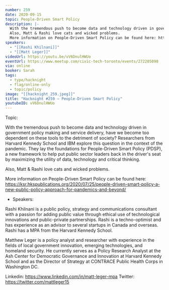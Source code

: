 ```yaml
---
number: 259
date: 2020-09-15
topic: People-Driven Smart Policy
description: |-
  With the tremendous push to become data and technology driven in government policy making and service delivery, have we become too dependent on these tools to the detriment of society? Researchers from Harvard Kennedy School and IBM explore this question in the context of the pandemic. They lay the foundations for People-Driven Smart Policy (PDSP), a new framework to help put public sector leaders back in the driver's seat by maximizing the utility of data, technology and critical thinking.
  Also, Matt & Rashi love cats and wicked problems.
  More information on People-Driven Smart Policy can be found here: https://ksr.hkspublications.org/2020/07/25/people-driven-smart-policy-a-new-public-policy-approach-for-pandemics-and-beyond/
speakers:
  - "[[Rashi Khilnani]]"
  - "[[Matt Leger]]"
videoUrl: https://youtu.be/vV6DnulHWUo
eventUrl: https://www.meetup.com/civic-tech-toronto/events/272205098
via: online
booker: Sarah
tags:
  - type/hacknight
  - flag/online-only
  - topic/policy
image: "[[hacknight_259.jpeg]]"
title: "Hacknight #259 – People-Driven Smart Policy"
youtubeID: vV6DnulHWUo
---
```


Topic:

With the tremendous push to become data and technology driven in government policy making and service delivery, have we become too dependent on these tools to the detriment of society? Researchers from Harvard Kennedy School and IBM explore this question in the context of the pandemic. They lay the foundations for People-Driven Smart Policy (PDSP), a new framework to help put public sector leaders back in the driver's seat by maximizing the utility of data, technology and critical thinking.

Also, Matt & Rashi love cats and wicked problems.

More information on People-Driven Smart Policy can be found here: https://ksr.hkspublications.org/2020/07/25/people-driven-smart-policy-a-new-public-policy-approach-for-pandemics-and-beyond/

+ Speakers:

Rashi Khilnani is a public policy, strategy and communications consultant with a passion for adding public value through ethical use of technological innovations and public-private partnerships. Rashi is a techno-optimist and has experience as an advisor to several startups in Canada and overseas. Rashi has a MPA from the Harvard Kennedy School.

Matthew Leger is a policy analyst and researcher with experience in the fields of local government innovation, emerging technologies, and homeland security. He currently serves as a Policy Research Analyst at the Ash Center for Democratic Governance and Innovation at Harvard Kennedy School and as the Director of Strategy at CONTRACE Public Health Corps in Washington DC.

Linkedin: https://www.linkedin.com/in/matt-leger-mpa
Twitter: https://twitter.com/mattleger15
